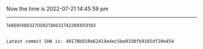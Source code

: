 Now the time is 2022-07-21 14:45:59 pm

---

<small>14869148632700921366327422681013193</small>

```txt

Latest commit SHA is: 40170b910e62419a4ec5be0330fb9165df20e454
```
